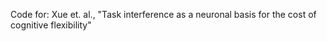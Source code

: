 Code for: Xue et. al., "Task interference as a neuronal basis for the cost of cognitive flexibility"
